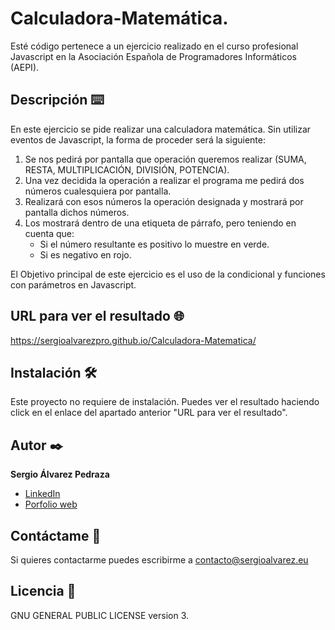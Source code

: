 # Calculadora-Matemática.
Esté código pertenece a un ejercicio realizado en el curso profesional Javascript en la Asociación Española de Programadores Informáticos (AEPI).

## Descripción ⌨️
En este ejercicio se pide realizar una calculadora matemática. Sin utilizar eventos de Javascript, la forma de proceder será la siguiente:

1. Se nos pedirá por pantalla que operación queremos realizar (SUMA, RESTA, MULTIPLICACIÓN, DIVISIÓN, POTENCIA).
2. Una vez decidida la operación a realizar el programa me pedirá dos números cualesquiera por pantalla.
3. Realizará con esos números la operación designada y mostrará por pantalla dichos números.
4. Los mostrará dentro de una etiqueta de párrafo, pero teniendo en cuenta que:
   - Si el número resultante es positivo lo muestre en verde.
   - Si es negativo en rojo.

El Objetivo principal de este ejercicio es el uso de la condicional y funciones con parámetros en Javascript.

## URL para ver el resultado 🌐
https://sergioalvarezpro.github.io/Calculadora-Matematica/

## Instalación 🛠️
Este proyecto no requiere de instalación. Puedes ver el resultado haciendo click en el enlace del apartado anterior "URL para ver el resultado".

## Autor ✒️
**Sergio Álvarez Pedraza**

* [LinkedIn](https://www.linkedin.com/in/sergioalvarezpedraza/)
* [Porfolio web](https://sergioalvarez.eu/)

## Contáctame 📧
Si quieres contactarme puedes escribirme a contacto@sergioalvarez.eu

## Licencia 🔑
GNU GENERAL PUBLIC LICENSE version 3.
